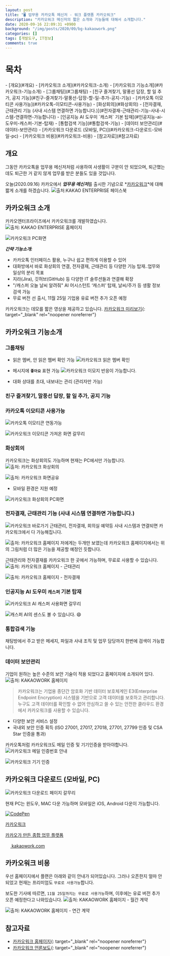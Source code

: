 ```yaml
---
layout: post
title: "🖥️ 업무용 카카오톡 메신저 - 워크 플랫폼 카카오워크"
description: "카카오워크 메신저의 짧은 소개와 기능들에 대해서 소개합니다."
date: 2020-09-16 22:09:31 +0900
background: "/img/posts/2020/09/bg-kakaowork.png"
categories: []
tags: [개발도구, IT정보]
comments: true
---
```


<h1 id="table-of-contents">목차</h1>
- [개요](#개요)
- [카카오워크 소개](#카카오워크-소개)
- [카카오워크 기능소개](#카카오워크-기능소개)
	- [그룹채팅](#그룹채팅)
	- [친구 즐겨찾기, 말풍선 답장, 할 일 추가, 공지 기능](#친구-즐겨찾기-말풍선-답장-할-일-추가-공지-기능)
	- [카카오톡 이모티콘 사용가능](#카카오톡-이모티콘-사용가능)
	- [화상회의](#화상회의)
	- [전자결재, 근태관리 기능 (사내 시스템 연결하면 가능합니다.)](#전자결재-근태관리-기능-사내-시스템-연결하면-가능합니다)
	- [인공지능 AI 도우미 `캐스퍼` 기본 탑재](#인공지능-ai-도우미-캐스퍼-기본-탑재)
	- [통합검색 기능](#통합검색-기능)
	- [데이터 보안관리](#데이터-보안관리)
- [카카오워크 다운로드 (모바일, PC)](#카카오워크-다운로드-모바일-pc)
- [카카오워크 비용](#카카오워크-비용)
- [참고자료](#참고자료)

## 개요
<p>그동안 카카오톡을 업무용 메신저처럼 사용하여 사생활이 구분이 안 되었으며, 퇴근했는데도 퇴근한 거 같지 않게 업무를 받은 분들도 있을 것입니다.</p>

오늘(2020.09.16) 카카오에서 ***업무용 메신저***를 출시한 기념으로 *<u>카카오워크</u>*에 대해 짧게 소개를 하겠습니다.
![출처:KAKAO ENTERPRISE 페이스북](/img/posts/2020/09/kakaowork-facebook.png)

## 카카오워크 소개
카카오엔터프라이즈에서 카카오워크를 개발하였습니다.
![출처: KAKAO ENTERPRISE 홈페이지](/img/posts/2020/09/bg-kakaowork.png)

![카카오워크 PC화면](/img/posts/2020/09/kakaowork-pc-ui.png)

***간략 기능소개:***
- 카카오톡 인터페이스 활용, 누구나 쉽고 편하게 이용할 수 있어
- 대화방에서 바로 화상회의 연결, 전자결재, 근태관리 등 다양한 기능 탑재..업무와 일상의 분리 목표
- 지라(Jira), 깃허브(GitHub) 등 다양한 IT 솔루션들과 연결해 확장
- "/캐스퍼 오늘 날씨 알려줘" AI 어시스턴트 ‘캐스퍼’ 탑재, 날씨/주가 등 생활 정보 검색 가능
- 무료 버전 선 출시, 11월 25일 기업용 유료 버전 추가 오픈 예정

카카오워크는 데모를 짧은 영상을 제공하고 있습니다. [카카오워크 미리보기](https://www.kakaowork.com/demo){: target="_blank" rel="noopener noreferrer"}

## 카카오워크 기능소개

### 그룹채팅
- 읽은 멤버, 안 읽은 멤버 확인 가능
![카카오워크 읽은 멤버 확인](/img/posts/2020/09/kakaowork-groupchat-read.png)

- 메시지에 **```좋아요```** 표현 가능
![카카오워크 이모지 반응이 가능합니다.](/img/posts/2020/09/kakaowork-like.png)

- 대화 상대를 초대, 내보내는 관리 (관리자만 가능)

### 친구 즐겨찾기, 말풍선 답장, 할 일 추가, 공지 기능

### 카카오톡 이모티콘 사용가능
![카카오톡 이모티콘 연동가능](/img/posts/2020/09/kakaowork-emoticon-secret.png)

![카카오워크 이모티콘 가져온 화면 갈무리](/img/posts/2020/09/kakaowork-kakaotalk-emoticon.jpg)

### 화상회의
카카오워크는 화상회의도 가능하며 현재는 PC에서만 가능합니다.
![출처: 카카오워크 화상회의](/img/posts/2020/09/kakaowork-video-meeting.png)

![출처: 카카오워크 화면공유](/img/posts/2020/09/kakaowork-video-meeting-screen-share.png)

* 모바일 환경은 지원 예정

![카카오워크 화상회의 PC화면](/img/posts/2020/09/kakaowork-video-meeting-web.png)

### 전자결재, 근태관리 기능 (사내 시스템 연결하면 가능합니다.) 
![카카오워크 바로가기](/img/posts/2020/09/kakaowork-img_func5.png)
근태관리, 전자결재, 회의실 예약등 사내 시스템과 연결되면 카카오워크에서 다 가능해집니다.

![출처: 카카오워크 홈페이지](/img/posts/2020/09/kakaowork-shortcuts.png)
저에게는 두개만 보였는데 카카오워크 홈페이지에서는 위의 그림처럼 더 많은 기능을 제공할 예정인 듯합니다.

근태관리와 전자결재를 카카오워크 한 곳에서 가능하며, 무료로 사용할 수 있습니다.
![출처: 카카오워크 홈페이지 - 근태관리](/img/posts/2020/09/kakaowork-time-attendance-management.png)

![출처: 카카오워크 홈페이지 - 전자결재](/img/posts/2020/09/kakaowork-electronic-payment.png)


### 인공지능 AI 도우미 `캐스퍼` 기본 탑재
![카카오워크 AI 캐스퍼 사용화면 갈무리](/img/posts/2020/09/kakaowork-casper.jpg)

![캐스퍼 AI의 센스도 볼 수 있습니다. 😄](/img/posts/2020/09/kakaowork-casper-age.png)

### 통합검색 기능
채팅방에서 주고 받은 메세지, 파일과 사내 조직 및 업무 담당까지 한번에 검색이 가능합니다.

### 데이터 보안관리
기업이 원하는 높은 수준의 보안 기술이 적용 되었다고 홈페이지에 소개되어 있다.
![출처: KAKAOWORK 홈페이지](/img/posts/2020/09/kakaowork-security.png)
> 카카오워크는 기업용 종단간 암호화 기반 데이터 보호체계인 E3(Enterprise Endpoint Encryption)
시스템을 기반으로 고객 데이터를 보호하고 관리합니다. 누구도 고객 데이터를 확인할 수 없어 안심하고 쓸 수 있는
안전한 클라우드 환경에서 카카오워크를 사용할 수 있습니다.

- 다양한 보안 서비스 설정
- 국내외 보안 인증 획득 (ISO 27001, 27017, 27018, 27701, 27799 인증 및 CSA Star 인증을 통과)

카카오톡처럼 카카오워크도 메일 인증 및 기기인증을 받아야합니다.
![카카오워크 메일 인증번호 안내](/img/posts/2020/09/kakaowork-mail-authentication.png)

![카카오워크 기기 인증](/img/posts/2020/09/kakaowork-device-authentication.png)



## 카카오워크 다운로드 (모바일, PC)
![카카오워크 다운로드 페이지 갈무리](/img/posts/2020/09/kakaowork-download.png)

현재 PC는 윈도우, MAC 다운 가능하며 모바일은 iOS, Android 다운이 가능합니다.
<div class="content-cards">
	<a href="https://www.kakaowork.com/download" class="content-cards__link" target="_blank" rel="noopener noreferrer">
		<div class="content-cards__image"><img src="https://t1.kakaocdn.net/kakaowork/resources/homepage/images/pc/SNS_W.png" alt="CodePen"></div>
		<p class="content-cards__title">카카오워크</p>
		<p class="content-cards__description">카카오가 만든 종합 업무 플랫폼</p>
		<div class="content-cards__site-name"><img src="https://t1.kakaocdn.net/kakaowork/resources/homepage/images/pc/favicon_96.png" alt="" class="content-cards__site-name--favicon" width="16" height="16"> kakaowork.com</div>
	</a>
</div>

## 카카오워크 비용
우선 홈페이지에서 플랜은 아래와 같이 안내가 되어있습니다. 그러나 오픈한지 얼마 안되었고 현재는 프리미엄도 `무료로 사용가능`합니다. 

보도한 기사에 따르면, `11월 25일까지는 무료로 사용가능`하며, 이후에는 유료 버전 추가 오픈 예정한다고 나와있습니다.
![출처: KAKAOWORK 홈페이지 - 월간 계약](/img/posts/2020/09/kakaowork-plan-monthly.png)

![출처: KAKAOWORK 홈페이지 - 연간 계약](/img/posts/2020/09/kakaowork-plan-yearly.png)


## 참고자료
- [카카오워크 홈페이지](https://www.kakaowork.com/){: target="_blank" rel="noopener noreferrer"}
- [카카오워크 언론보도](https://www.kakaoenterprise.com/board/detail/63?fbclid=IwAR16b8MMWwW6JbKLRS7UBQyhRySMUKrwj2CKLLuuLvQKaos2csC5KrkfjIk){: target="_blank" rel="noopener noreferrer"}